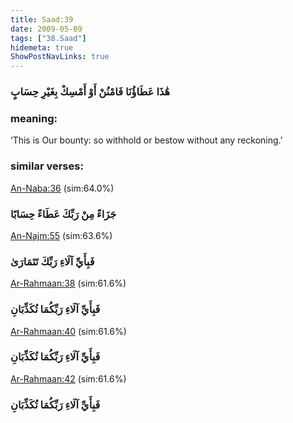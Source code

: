 ```yaml
---
title: Saad:39
date: 2009-05-09
tags: ["38.Saad"]
hidemeta: true 
ShowPostNavLinks: true 
---
```

### هَٰذَا عَطَاؤُنَا فَامْنُنْ أَوْ أَمْسِكْ بِغَيْرِ حِسَابٍ
### meaning: 
‘This is Our bounty: so withhold or bestow without any reckoning.’
### similar verses: 

[An-Naba:36](/78/36) (sim:64.0%)

### جَزَاءً مِنْ رَبِّكَ عَطَاءً حِسَابًا

[An-Najm:55](/53/55) (sim:63.6%)

### فَبِأَيِّ آلَاءِ رَبِّكَ تَتَمَارَىٰ

[Ar-Rahmaan:38](/55/38) (sim:61.6%)

### فَبِأَيِّ آلَاءِ رَبِّكُمَا تُكَذِّبَانِ

[Ar-Rahmaan:40](/55/40) (sim:61.6%)

### فَبِأَيِّ آلَاءِ رَبِّكُمَا تُكَذِّبَانِ

[Ar-Rahmaan:42](/55/42) (sim:61.6%)

### فَبِأَيِّ آلَاءِ رَبِّكُمَا تُكَذِّبَانِ
